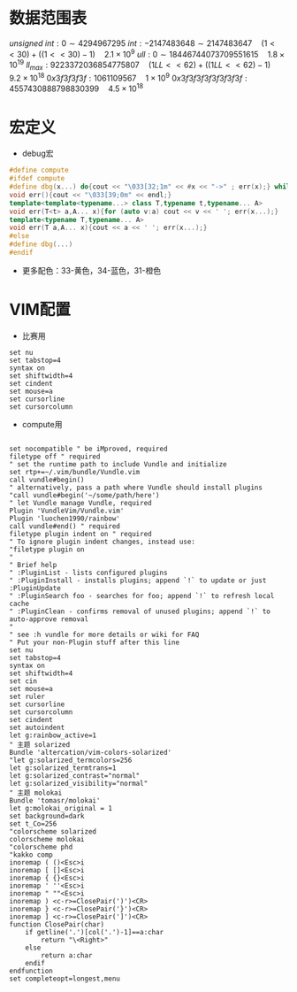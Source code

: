 # 数据范围表
$unsigned\ int:0\sim4294967295$
$int:-2147483648\sim2147483647\quad(1<<30)+((1<<30)-1)\quad2.1\times10^{9}$
$ull:0\sim18446744073709551615\quad1.8\times 10^{19}$
$ll_{max}:9223372036854775807\quad(1LL<<62)+((1LL<<62)-1)\quad 9.2\times10^{18}$
$0x3f3f3f3f:1061109567\quad 1\times10^9$
$0x3f3f3f3f3f3f3f3f:4557430888798830399\quad 4.5\times10^{18}$
# 宏定义
* debug宏
```c++
#define compute
#ifdef compute
#define dbg(x...) do{cout << "\033[32;1m" << #x << "->" ; err(x);} while(0)
void err(){cout << "\033[39;0m" << endl;}
template<template<typename...> class T,typename t,typename... A>
void err(T<t> a,A... x){for (auto v:a) cout << v << ' '; err(x...);}
template<typename T,typename... A>
void err(T a,A... x){cout << a << ' '; err(x...);}
#else
#define dbg(...)
#endif
```
* 更多配色：33-黄色，34-蓝色，31-橙色

# VIM配置
* 比赛用

```vim
set nu
set tabstop=4
syntax on
set shiftwidth=4
set cindent
set mouse=a
set cursorline
set cursorcolumn
```
* compute用

```vim

set nocompatible " be iMproved, required
filetype off " required
" set the runtime path to include Vundle and initialize
set rtp+=~/.vim/bundle/Vundle.vim
call vundle#begin()
" alternatively, pass a path where Vundle should install plugins
"call vundle#begin('~/some/path/here')
" let Vundle manage Vundle, required
Plugin 'VundleVim/Vundle.vim'
Plugin 'luochen1990/rainbow'
call vundle#end() " required
filetype plugin indent on " required
" To ignore plugin indent changes, instead use:
"filetype plugin on
"
" Brief help
" :PluginList - lists configured plugins
" :PluginInstall - installs plugins; append `!` to update or just :PluginUpdate
" :PluginSearch foo - searches for foo; append `!` to refresh local cache
" :PluginClean - confirms removal of unused plugins; append `!` to auto-approve removal
"
" see :h vundle for more details or wiki for FAQ
" Put your non-Plugin stuff after this line
set nu
set tabstop=4
syntax on
set shiftwidth=4
set cin
set mouse=a
set ruler
set cursorline
set cursorcolumn
set cindent
set autoindent
let g:rainbow_active=1
" 主题 solarized
Bundle 'altercation/vim-colors-solarized'
"let g:solarized_termcolors=256
let g:solarized_termtrans=1
let g:solarized_contrast="normal"
let g:solarized_visibility="normal"
" 主题 molokai
Bundle 'tomasr/molokai'
let g:molokai_original = 1
set background=dark
set t_Co=256
"colorscheme solarized
colorscheme molokai
"colorscheme phd
"kakko comp
inoremap ( ()<Esc>i
inoremap [ []<Esc>i
inoremap { {}<Esc>i
inoremap ' ''<Esc>i
inoremap " ""<Esc>i
inoremap ) <c-r>=ClosePair(')')<CR>
inoremap } <c-r>=ClosePair('}')<CR>
inoremap ] <c-r>=ClosePair(']')<CR>
function ClosePair(char)
	if getline('.')[col('.')-1]==a:char
		return "\<Right>"
	else
		return a:char
	endif
endfunction
set completeopt=longest,menu
```
